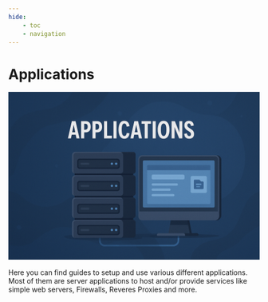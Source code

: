 ```yaml
---
hide:
    - toc
    - navigation
---
```


# Applications

![Image](../images/applications/applications.png)

Here you can find guides to setup and use various different applications. Most of them are server applications to host and/or provide services like simple web servers, Firewalls, Reveres Proxies and more.
